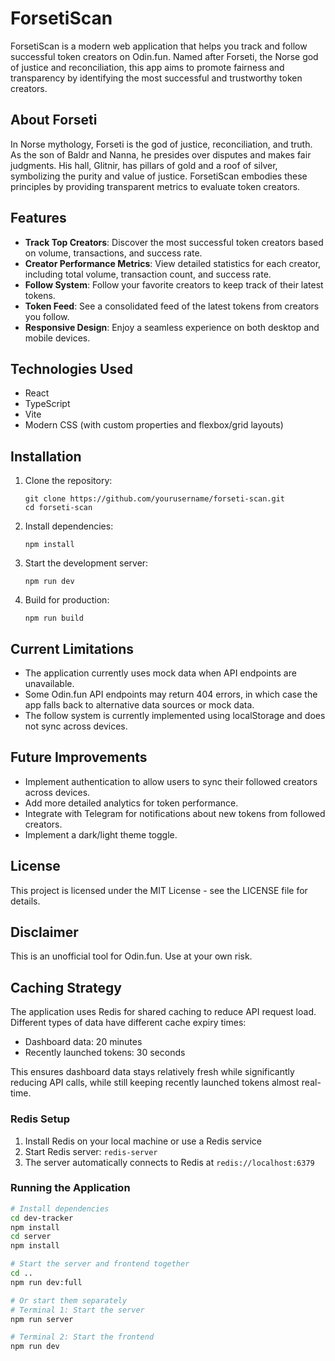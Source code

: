 # ForsetiScan

ForsetiScan is a modern web application that helps you track and follow successful token creators on Odin.fun. Named after Forseti, the Norse god of justice and reconciliation, this app aims to promote fairness and transparency by identifying the most successful and trustworthy token creators.

## About Forseti

In Norse mythology, Forseti is the god of justice, reconciliation, and truth. As the son of Baldr and Nanna, he presides over disputes and makes fair judgments. His hall, Glitnir, has pillars of gold and a roof of silver, symbolizing the purity and value of justice. ForsetiScan embodies these principles by providing transparent metrics to evaluate token creators.

## Features

- **Track Top Creators**: Discover the most successful token creators based on volume, transactions, and success rate.
- **Creator Performance Metrics**: View detailed statistics for each creator, including total volume, transaction count, and success rate.
- **Follow System**: Follow your favorite creators to keep track of their latest tokens.
- **Token Feed**: See a consolidated feed of the latest tokens from creators you follow.
- **Responsive Design**: Enjoy a seamless experience on both desktop and mobile devices.

## Technologies Used

- React
- TypeScript
- Vite
- Modern CSS (with custom properties and flexbox/grid layouts)

## Installation

1. Clone the repository:
   ```
   git clone https://github.com/yourusername/forseti-scan.git
   cd forseti-scan
   ```

2. Install dependencies:
   ```
   npm install
   ```

3. Start the development server:
   ```
   npm run dev
   ```

4. Build for production:
   ```
   npm run build
   ```

## Current Limitations

- The application currently uses mock data when API endpoints are unavailable.
- Some Odin.fun API endpoints may return 404 errors, in which case the app falls back to alternative data sources or mock data.
- The follow system is currently implemented using localStorage and does not sync across devices.

## Future Improvements

- Implement authentication to allow users to sync their followed creators across devices.
- Add more detailed analytics for token performance.
- Integrate with Telegram for notifications about new tokens from followed creators.
- Implement a dark/light theme toggle.

## License

This project is licensed under the MIT License - see the LICENSE file for details.

## Disclaimer

This is an unofficial tool for Odin.fun. Use at your own risk.

## Caching Strategy

The application uses Redis for shared caching to reduce API request load. Different types of data have different cache expiry times:

- Dashboard data: 20 minutes
- Recently launched tokens: 30 seconds

This ensures dashboard data stays relatively fresh while significantly reducing API calls, while still keeping recently launched tokens almost real-time.

### Redis Setup

1. Install Redis on your local machine or use a Redis service
2. Start Redis server: `redis-server`
3. The server automatically connects to Redis at `redis://localhost:6379`

### Running the Application

```bash
# Install dependencies
cd dev-tracker
npm install
cd server
npm install

# Start the server and frontend together
cd ..
npm run dev:full

# Or start them separately
# Terminal 1: Start the server
npm run server

# Terminal 2: Start the frontend
npm run dev
```
